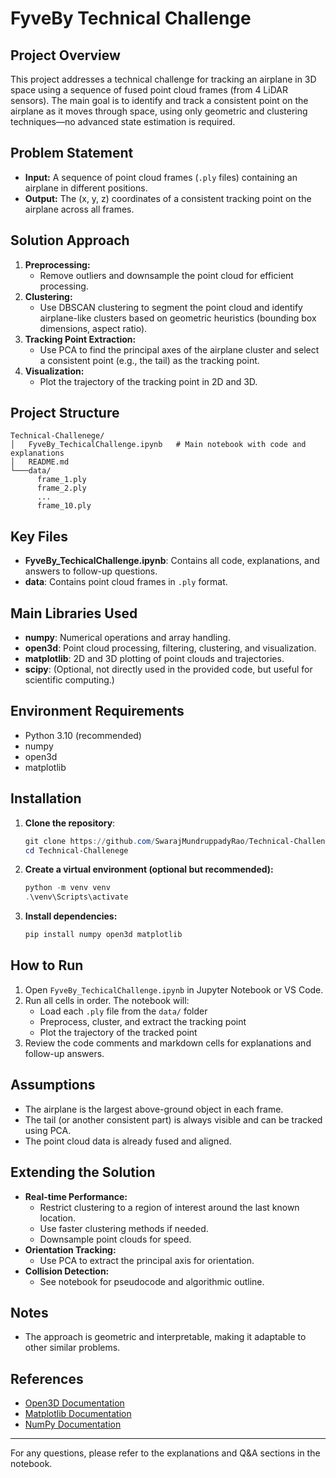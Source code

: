 
# FyveBy Technical Challenge

## Project Overview

This project addresses a technical challenge for tracking an airplane in 3D space using a sequence of fused point cloud frames (from 4 LiDAR sensors). The main goal is to identify and track a consistent point on the airplane as it moves through space, using only geometric and clustering techniques—no advanced state estimation is required.

## Problem Statement
- **Input:** A sequence of point cloud frames (`.ply` files) containing an airplane in different positions.
- **Output:** The (x, y, z) coordinates of a consistent tracking point on the airplane across all frames.

## Solution Approach
1. **Preprocessing:**
	- Remove outliers and downsample the point cloud for efficient processing.
2. **Clustering:**
	- Use DBSCAN clustering to segment the point cloud and identify airplane-like clusters based on geometric heuristics (bounding box dimensions, aspect ratio).
3. **Tracking Point Extraction:**
	- Use PCA to find the principal axes of the airplane cluster and select a consistent point (e.g., the tail) as the tracking point.
4. **Visualization:**
	- Plot the trajectory of the tracking point in 2D and 3D.

## Project Structure
```
Technical-Challenege/
│   FyveBy_TechicalChallenge.ipynb   # Main notebook with code and explanations
│   README.md                       
└───data/
	  frame_1.ply
	  frame_2.ply
	  ...
	  frame_10.ply
```

## Key Files
- **FyveBy_TechicalChallenge.ipynb**: Contains all code, explanations, and answers to follow-up questions.
- **data**: Contains point cloud frames in `.ply` format.

## Main Libraries Used
- **numpy**: Numerical operations and array handling.
- **open3d**: Point cloud processing, filtering, clustering, and visualization.
- **matplotlib**: 2D and 3D plotting of point clouds and trajectories.
- **scipy**: (Optional, not directly used in the provided code, but useful for scientific computing.)

## Environment Requirements
- Python 3.10 (recommended)
- numpy
- open3d
- matplotlib

## Installation
1. **Clone the repository**:
	```powershell
	git clone https://github.com/SwarajMundruppadyRao/Technical-Challenege.git
	cd Technical-Challenege
	```
2. **Create a virtual environment (optional but recommended):**
	```powershell
	python -m venv venv
	.\venv\Scripts\activate
	```
3. **Install dependencies:**
	```powershell
	pip install numpy open3d matplotlib
	```

## How to Run
1. Open `FyveBy_TechicalChallenge.ipynb` in Jupyter Notebook or VS Code.
2. Run all cells in order. The notebook will:
	- Load each `.ply` file from the `data/` folder
	- Preprocess, cluster, and extract the tracking point
	- Plot the trajectory of the tracked point
3. Review the code comments and markdown cells for explanations and follow-up answers.

## Assumptions
- The airplane is the largest above-ground object in each frame.
- The tail (or another consistent part) is always visible and can be tracked using PCA.
- The point cloud data is already fused and aligned.

## Extending the Solution
- **Real-time Performance:**
  - Restrict clustering to a region of interest around the last known location.
  - Use faster clustering methods if needed.
  - Downsample point clouds for speed.
- **Orientation Tracking:**
  - Use PCA to extract the principal axis for orientation.
- **Collision Detection:**
  - See notebook for pseudocode and algorithmic outline.

## Notes
- The approach is geometric and interpretable, making it adaptable to other similar problems.

## References
- [Open3D Documentation](http://www.open3d.org/docs/latest/)
- [Matplotlib Documentation](https://matplotlib.org/stable/)
- [NumPy Documentation](https://numpy.org/doc/)

---
For any questions, please refer to the explanations and Q&A sections in the notebook.
